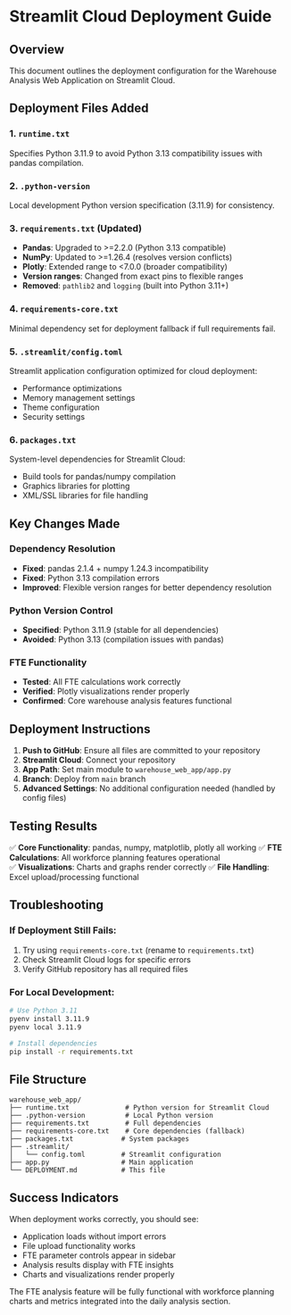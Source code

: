 # Streamlit Cloud Deployment Guide

## Overview
This document outlines the deployment configuration for the Warehouse Analysis Web Application on Streamlit Cloud.

## Deployment Files Added

### 1. `runtime.txt`
Specifies Python 3.11.9 to avoid Python 3.13 compatibility issues with pandas compilation.

### 2. `.python-version`
Local development Python version specification (3.11.9) for consistency.

### 3. `requirements.txt` (Updated)
- **Pandas**: Upgraded to >=2.2.0 (Python 3.13 compatible)
- **NumPy**: Updated to >=1.26.4 (resolves version conflicts)
- **Plotly**: Extended range to <7.0.0 (broader compatibility)
- **Version ranges**: Changed from exact pins to flexible ranges
- **Removed**: `pathlib2` and `logging` (built into Python 3.11+)

### 4. `requirements-core.txt`
Minimal dependency set for deployment fallback if full requirements fail.

### 5. `.streamlit/config.toml`
Streamlit application configuration optimized for cloud deployment:
- Performance optimizations
- Memory management settings
- Theme configuration
- Security settings

### 6. `packages.txt`
System-level dependencies for Streamlit Cloud:
- Build tools for pandas/numpy compilation
- Graphics libraries for plotting
- XML/SSL libraries for file handling

## Key Changes Made

### Dependency Resolution
- **Fixed**: pandas 2.1.4 + numpy 1.24.3 incompatibility
- **Fixed**: Python 3.13 compilation errors
- **Improved**: Flexible version ranges for better dependency resolution

### Python Version Control
- **Specified**: Python 3.11.9 (stable for all dependencies)
- **Avoided**: Python 3.13 (compilation issues with pandas)

### FTE Functionality
- **Tested**: All FTE calculations work correctly
- **Verified**: Plotly visualizations render properly
- **Confirmed**: Core warehouse analysis features functional

## Deployment Instructions

1. **Push to GitHub**: Ensure all files are committed to your repository
2. **Streamlit Cloud**: Connect your repository
3. **App Path**: Set main module to `warehouse_web_app/app.py`
4. **Branch**: Deploy from `main` branch
5. **Advanced Settings**: No additional configuration needed (handled by config files)

## Testing Results

✅ **Core Functionality**: pandas, numpy, matplotlib, plotly all working
✅ **FTE Calculations**: All workforce planning features operational  
✅ **Visualizations**: Charts and graphs render correctly
✅ **File Handling**: Excel upload/processing functional

## Troubleshooting

### If Deployment Still Fails:
1. Try using `requirements-core.txt` (rename to `requirements.txt`)
2. Check Streamlit Cloud logs for specific errors
3. Verify GitHub repository has all required files

### For Local Development:
```bash
# Use Python 3.11
pyenv install 3.11.9
pyenv local 3.11.9

# Install dependencies
pip install -r requirements.txt
```

## File Structure
```
warehouse_web_app/
├── runtime.txt              # Python version for Streamlit Cloud
├── .python-version          # Local Python version
├── requirements.txt         # Full dependencies
├── requirements-core.txt    # Core dependencies (fallback)
├── packages.txt            # System packages
├── .streamlit/
│   └── config.toml         # Streamlit configuration
├── app.py                  # Main application
└── DEPLOYMENT.md           # This file
```

## Success Indicators
When deployment works correctly, you should see:
- Application loads without import errors
- File upload functionality works
- FTE parameter controls appear in sidebar
- Analysis results display with FTE insights
- Charts and visualizations render properly

The FTE analysis feature will be fully functional with workforce planning charts and metrics integrated into the daily analysis section.